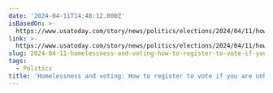 ```yaml
---
date: '2024-04-11T14:48:12.000Z'
isBasedOn: >-
  https://www.usatoday.com/story/news/politics/elections/2024/04/11/how-to-vote-during-homelessness/73260515007/
link: >-
  https://www.usatoday.com/story/news/politics/elections/2024/04/11/how-to-vote-during-homelessness/73260515007/
slug: 2024-04-11-homelessness-and-voting-how-to-register-to-vote-if-you-are-unhoused
tags:
  - Politics
title: 'Homelessness and voting: How to register to vote if you are unhoused'
---
```


